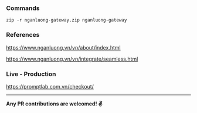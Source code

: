 ### Commands

```
zip -r nganluong-gateway.zip nganluong-gateway
```

### References

https://www.nganluong.vn/vn/about/index.html

https://www.nganluong.vn/vn/integrate/seamless.html

### Live - Production

https://promptlab.com.vn/checkout/

---

**Any PR contributions are welcomed! ✌️**
